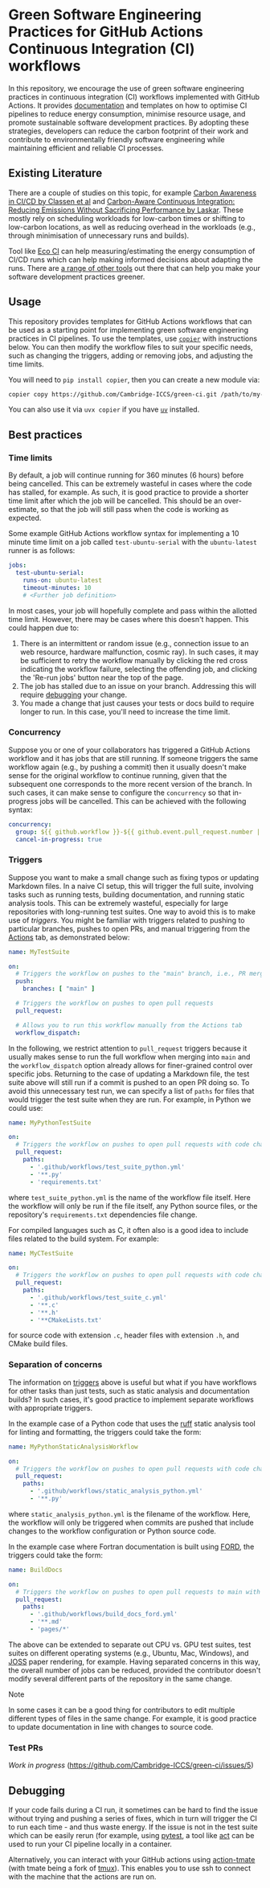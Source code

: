 # Green Software Engineering Practices for GitHub Actions Continuous Integration (CI) workflows

In this repository, we encourage the use of green software engineering practices
in continuous integration (CI) workflows implemented with GitHub Actions. It
provides [documentation](#best-practices) and templates on how to optimise CI
pipelines to reduce energy consumption, minimise resource usage, and promote
sustainable software development practices. By adopting these strategies,
developers can reduce the carbon footprint of their work and contribute to
environmentally friendly software engineering while maintaining efficient and
reliable CI processes.

## Existing Literature

There are a couple of studies on this topic, for example [Carbon Awareness in CI/CD by Classen et al](https://arxiv.org/abs/2310.18718)
and [Carbon-Aware Continuous Integration: Reducing Emissions Without Sacrificing Performance by Laskar](https://lorojournals.com/index.php/emsj/article/view/1581).
These mostly rely on scheduling workloads for low-carbon times or shifting to low-carbon locations, as well as reducing overhead in the workloads (e.g., through
minimisation of unnecessary runs and builds).

Tool like [Eco CI](https://github.com/green-coding-solutions/eco-ci-energy-estimation) can help measuring/estimating the energy consumption of CI/CD runs which can help 
making informed decisions about adapting the runs. There are [a range of other tools](https://github.blog/open-source/social-impact/the-10-best-tools-to-green-your-software/) out there
that can help you make your software development practices greener.

## Usage

This repository provides templates for GitHub Actions workflows that can be
used as a starting point for implementing green software engineering practices in CI pipelines.
To use the templates, use [`copier`](https://copier.readthedocs.io/en/stable/) with instructions below.
You can then modify the workflow files to suit your specific needs,
such as changing the triggers, adding or removing jobs, and adjusting the time
limits.

You will need to `pip install copier`, then you can create a new module via:

```bash
copier copy https://github.com/Cambridge-ICCS/green-ci.git /path/to/my-project
```

You can also use it via `uvx copier` if you have [`uv`](https://docs.astral.sh/uv/) installed.

## Best practices

### Time limits

By default, a job will continue running for 360 minutes (6 hours) before being
cancelled. This can be extremely wasteful in cases where the code has stalled,
for example. As such, it is good practice to provide a shorter time limit after
which the job will be cancelled. This should be an over-estimate, so that the
job will still pass when the code is working as expected.

Some example GitHub Actions workflow syntax for implementing a 10 minute time
limit on a job called `test-ubuntu-serial` with the `ubuntu-latest` runner is as
follows:
```yml
jobs:
  test-ubuntu-serial:
    runs-on: ubuntu-latest
    timeout-minutes: 10
    # <Further job definition>
```

In most cases, your job will hopefully complete and pass within the allotted
time limit. However, there may be cases where this doesn't happen. This could
happen due to:
1. There is an intermittent or random issue (e.g., connection issue to an web
   resource, hardware malfunction, cosmic ray). In such cases, it may be
   sufficient to retry the workflow manually by clicking the red cross
   indicating the workflow failure, selecting the offending job, and clicking
   the 'Re-run jobs' button near the top of the page.
2. The job has stalled due to an issue on your branch. Addressing this will
   require [debugging](#debugging) your change.
3. You made a change that just causes your tests or docs build to require longer
   to run. In this case, you'll need to increase the time limit.

### Concurrency

Suppose you or one of your collaborators has triggered a GitHub Actions
workflow and it has jobs that are still running. If someone triggers the same
workflow again (e.g., by pushing a commit) then it usually doesn't make sense
for the original workflow to continue running, given that the subsequent one
corresponds to the more recent version of the branch. In such cases, it can make
sense to configure the `concurrency` so that in-progress jobs will be cancelled.
This can be achieved with the following syntax:
```yml
concurrency:
  group: ${{ github.workflow }}-${{ github.event.pull_request.number || github.ref }}
  cancel-in-progress: true
```

### Triggers

Suppose you want to make a small change such as fixing typos or updating
Markdown files. In a naive CI setup, this will trigger the full suite, involving
tasks such as running tests, building documentation, and running static analysis
tools. This can be extremely wasteful, especially for large repositories with
long-running test suites. One way to avoid this is to make use of *triggers*.
You might be familiar with triggers related to pushing to particular branches,
pushes to open PRs, and manual triggering from the
[Actions](https://github.com/Cambridge-ICCS/green-ci/actions) tab, as
demonstrated below:
```yml
name: MyTestSuite

on:
  # Triggers the workflow on pushes to the "main" branch, i.e., PR merges
  push:
    branches: [ "main" ]

  # Triggers the workflow on pushes to open pull requests
  pull_request:

  # Allows you to run this workflow manually from the Actions tab
  workflow_dispatch:
```

In the following, we restrict attention to `pull_request` triggers because it
usually makes sense to run the full workflow when merging into `main` and the
`workflow_dispatch` option already allows for finer-grained control over
specific jobs. Returning to the case of updating a Markdown file, the test suite
above will still run if a commit is pushed to an open PR doing so. To avoid this
unnecessary test run, we can specify a list of `paths` for files that would
trigger the test suite when they are run. For example, in Python we could use:
```yml
name: MyPythonTestSuite

on:
  # Triggers the workflow on pushes to open pull requests with code changes
  pull_request:
    paths:
      - '.github/workflows/test_suite_python.yml'
      - '**.py'
      - 'requirements.txt'
```
where `test_suite_python.yml` is the name of the workflow file itself. Here the
workflow will only be run if the file itself, any Python source files, or the
repository's `requirements.txt` dependencies file change.

For compiled languages such as C, it often also is a good idea to include
files related to the build system. For example:
```yml
name: MyCTestSuite

on:
  # Triggers the workflow on pushes to open pull requests with code changes
  pull_request:
    paths:
      - '.github/workflows/test_suite_c.yml'
      - '**.c'
      - '**.h'
      - '**CMakeLists.txt'
```
for source code with extension `.c`, header files with extension `.h`, and CMake
build files.

### Separation of concerns

The information on [triggers](#triggers) above is useful but what if you have
workflows for other tasks than just tests, such as static analysis and
documentation builds? In such cases, it's good practice to implement separate
workflows with appropriate triggers.

In the example case of a Python code that uses the
[ruff](https://docs.astral.sh/ruff/) static analysis tool for linting and
formatting, the triggers could take the form:
```yml
name: MyPythonStaticAnalysisWorkflow

on:
  # Triggers the workflow on pushes to open pull requests with code changes
  pull_request:
    paths:
      - '.github/workflows/static_analysis_python.yml'
      - '**.py'
```
where `static_analysis_python.yml` is the filename of the workflow. Here, the
workflow will only be triggered when commits are pushed that include changes to
the workflow configuration or Python source code.

In the example case where Fortran documentation is built using
[FORD](https://github.com/Fortran-FOSS-Programmers/ford), the triggers could
take the form:
```yml
name: BuildDocs

on:
  # Triggers the workflow on pushes to open pull requests to main with documentation changes
  pull_request:
    paths:
      - '.github/workflows/build_docs_ford.yml'
      - '**.md'
      - 'pages/*'
```

The above can be extended to separate out CPU vs. GPU test suites, test suites
on different operating systems (e.g., Ubuntu, Mac, Windows), and
[JOSS](https://joss.theoj.org/) paper rendering, for example. Having separated
concerns in this way, the overall number of jobs can be reduced, provided the
contributor doesn't modify several different parts of the repository in the same
change.

> [!NOTE]
> In some cases it can be a good thing for contributors to edit multiple
> different types of files in the same change. For example, it is good practice
> to update documentation in line with changes to source code.

### Test PRs

*Work in progress* (https://github.com/Cambridge-ICCS/green-ci/issues/5)

## Debugging

If your code fails during a CI run, it sometimes can be hard to find the issue without trying and pushing a series of fixes, which in turn will trigger the CI to run each time - and thus waste energy.
If the issue is not in the test suite which can be easily rerun (for example, using [pytest](https://docs.pytest.org/), a tool like [act](https://github.com/nektos/act) can be used to run your CI pipeline locally in a container.

Alternatively, you can interact with your GitHub actions using [action-tmate](https://github.com/mxschmitt/action-tmate) (with tmate being a fork of [tmux](https://github.com/tmux/tmux/wiki)). This enables you to use ssh to connect with the machine that the actions are run on.
